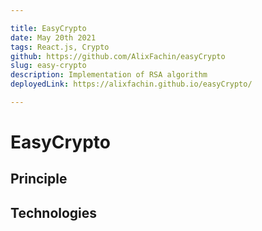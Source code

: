 ```yaml
---

title: EasyCrypto
date: May 20th 2021
tags: React.js, Crypto
github: https://github.com/AlixFachin/easyCrypto
slug: easy-crypto
description: Implementation of RSA algorithm
deployedLink: https://alixfachin.github.io/easyCrypto/

---
```


# EasyCrypto

## Principle

## Technologies


